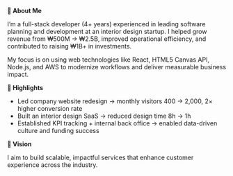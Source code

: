 **👋 About Me**

I’m a full-stack developer (4+ years) experienced in leading software planning and development at an interior design startup. I helped grow revenue from ₩500M → ₩2.5B, improved operational efficiency, and contributed to raising ₩1B+ in investments.

My focus is on using web technologies like React, HTML5 Canvas API, Node.js, and AWS to modernize workflows and deliver measurable business impact.

**🧩 Highlights**

- Led company website redesign → monthly visitors 400 → 2,000, 2× higher conversion rate
- Built an interior design SaaS → reduced design time 8h → 1h
- Established KPI tracking + internal back office → enabled data-driven culture and funding success

**🚀 Vision**

I aim to build scalable, impactful services that enhance customer experience across the industry.
